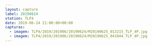```yaml
---
layout: capture
label: 20190624
station: TLP4
date: 2019-06-24 21:00:00+00:00
capturas:
  - imagem: TLP4/2019/201906/20190624/M20190625_013215_TLP_4P.jpg
  - imagem: TLP4/2019/201906/20190624/M20190625_041044_TLP_4P.jpg
---
```

